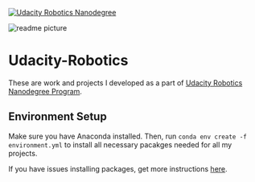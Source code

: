 [![Udacity Robotics Nanodegree](http://tugan0329.bitbucket.io/imgs/github/robond.svg)](https://www.udacity.com/robotics)

![readme picture](http://tugan0329.bitbucket.io/imgs/github/robond-readme.png)


# Udacity-Robotics
These are work and projects I developed as a part of [Udacity Robotics Nanodegree Program](https://www.udacity.com/robotics).

## Environment Setup
Make sure you have Anaconda installed. Then, run `conda env create -f environment.yml` to install all necessary pacakges needed for all my projects.

If you have issues installing packages, get more instructions [here](https://github.com/ryan-keenan/RoboND-Python-Starterkit).

